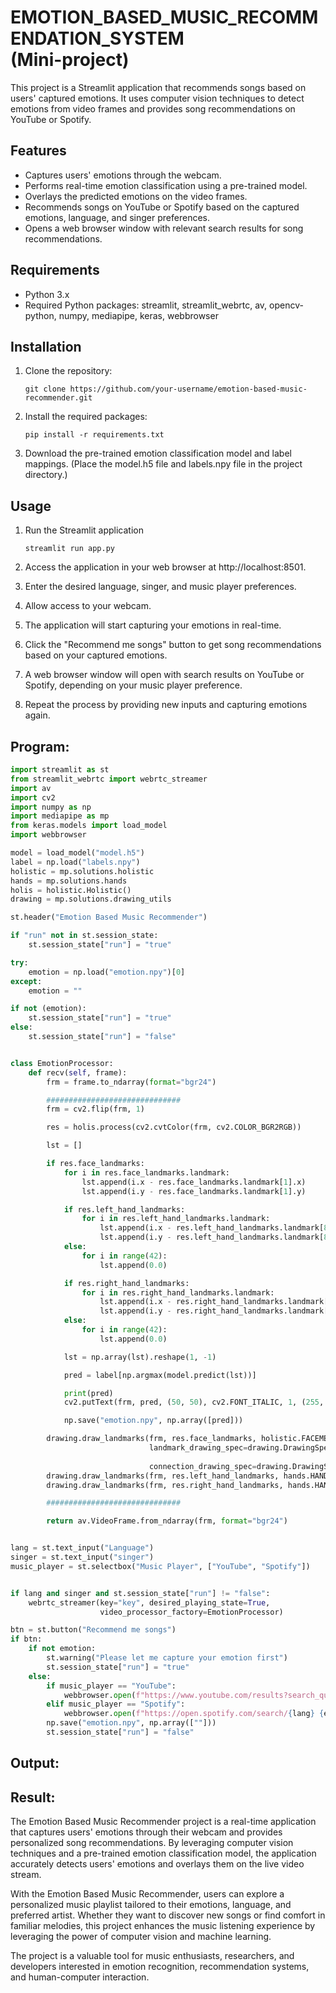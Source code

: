 # EMOTION_BASED_MUSIC_RECOMMENDATION_SYSTEM </br >(Mini-project)


This project is a Streamlit application that recommends songs based on users' captured emotions. It uses computer vision techniques to detect emotions from video frames and provides song recommendations on YouTube or Spotify.

## Features

- Captures users' emotions through the webcam.
- Performs real-time emotion classification using a pre-trained model.
- Overlays the predicted emotions on the video frames.
- Recommends songs on YouTube or Spotify based on the captured emotions, language, and singer preferences.
- Opens a web browser window with relevant search results for song recommendations.

## Requirements

- Python 3.x
- Required Python packages: streamlit, streamlit_webrtc, av, opencv-python, numpy, mediapipe, keras, webbrowser

## Installation

1. Clone the repository:

   ```shell
   git clone https://github.com/your-username/emotion-based-music-recommender.git

2. Install the required packages:

   ```shell
   pip install -r requirements.txt

3. Download the pre-trained emotion classification model and label mappings.
   (Place the model.h5 file and labels.npy file in the project directory.)

## Usage

1. Run the Streamlit application
   ```shell
   streamlit run app.py
   ```

2. Access the application in your web browser at http://localhost:8501.

3. Enter the desired language, singer, and music player preferences.

4. Allow access to your webcam.

5. The application will start capturing your emotions in real-time.

6. Click the "Recommend me songs" button to get song recommendations based on your captured emotions.

7. A web browser window will open with search results on YouTube or Spotify, depending on your music player preference.

8. Repeat the process by providing new inputs and capturing emotions again.

## Program:

```python
import streamlit as st
from streamlit_webrtc import webrtc_streamer
import av
import cv2
import numpy as np
import mediapipe as mp
from keras.models import load_model
import webbrowser

model = load_model("model.h5")
label = np.load("labels.npy")
holistic = mp.solutions.holistic
hands = mp.solutions.hands
holis = holistic.Holistic()
drawing = mp.solutions.drawing_utils

st.header("Emotion Based Music Recommender")

if "run" not in st.session_state:
    st.session_state["run"] = "true"

try:
    emotion = np.load("emotion.npy")[0]
except:
    emotion = ""

if not (emotion):
    st.session_state["run"] = "true"
else:
    st.session_state["run"] = "false"


class EmotionProcessor:
    def recv(self, frame):
        frm = frame.to_ndarray(format="bgr24")

        ##############################
        frm = cv2.flip(frm, 1)

        res = holis.process(cv2.cvtColor(frm, cv2.COLOR_BGR2RGB))

        lst = []

        if res.face_landmarks:
            for i in res.face_landmarks.landmark:
                lst.append(i.x - res.face_landmarks.landmark[1].x)
                lst.append(i.y - res.face_landmarks.landmark[1].y)

            if res.left_hand_landmarks:
                for i in res.left_hand_landmarks.landmark:
                    lst.append(i.x - res.left_hand_landmarks.landmark[8].x)
                    lst.append(i.y - res.left_hand_landmarks.landmark[8].y)
            else:
                for i in range(42):
                    lst.append(0.0)

            if res.right_hand_landmarks:
                for i in res.right_hand_landmarks.landmark:
                    lst.append(i.x - res.right_hand_landmarks.landmark[8].x)
                    lst.append(i.y - res.right_hand_landmarks.landmark[8].y)
            else:
                for i in range(42):
                    lst.append(0.0)

            lst = np.array(lst).reshape(1, -1)

            pred = label[np.argmax(model.predict(lst))]

            print(pred)
            cv2.putText(frm, pred, (50, 50), cv2.FONT_ITALIC, 1, (255, 0, 0), 2)

            np.save("emotion.npy", np.array([pred]))

        drawing.draw_landmarks(frm, res.face_landmarks, holistic.FACEMESH_TESSELATION,
                               landmark_drawing_spec=drawing.DrawingSpec(color=(0, 0, 255), thickness=-1,
                                                                         circle_radius=1),
                               connection_drawing_spec=drawing.DrawingSpec(thickness=1))
        drawing.draw_landmarks(frm, res.left_hand_landmarks, hands.HAND_CONNECTIONS)
        drawing.draw_landmarks(frm, res.right_hand_landmarks, hands.HAND_CONNECTIONS)

        ##############################

        return av.VideoFrame.from_ndarray(frm, format="bgr24")


lang = st.text_input("Language")
singer = st.text_input("singer")
music_player = st.selectbox("Music Player", ["YouTube", "Spotify"])


if lang and singer and st.session_state["run"] != "false":
    webrtc_streamer(key="key", desired_playing_state=True,
                    video_processor_factory=EmotionProcessor)

btn = st.button("Recommend me songs")
if btn:
    if not emotion:
        st.warning("Please let me capture your emotion first")
        st.session_state["run"] = "true"
    else:
        if music_player == "YouTube":
            webbrowser.open(f"https://www.youtube.com/results?search_query={lang}+{emotion}+song+{singer}")
        elif music_player == "Spotify":
            webbrowser.open(f"https://open.spotify.com/search/{lang} {emotion} song {singer}")
        np.save("emotion.npy", np.array([""]))
        st.session_state["run"] = "false"
```
## Output:

## Result:

The Emotion Based Music Recommender project is a real-time application that captures users' emotions through their webcam and provides personalized song recommendations. By leveraging computer vision techniques and a pre-trained emotion classification model, the application accurately detects users' emotions and overlays them on the live video stream.

With the Emotion Based Music Recommender, users can explore a personalized music playlist tailored to their emotions, language, and preferred artist. Whether they want to discover new songs or find comfort in familiar melodies, this project enhances the music listening experience by leveraging the power of computer vision and machine learning.

The project is a valuable tool for music enthusiasts, researchers, and developers interested in emotion recognition, recommendation systems, and human-computer interaction.
